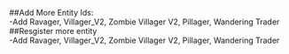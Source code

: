##Add More Entity Ids: <br />
-Add Ravager, Villager_V2, Zombie Villager V2, Pillager, Wandering Trader <br />
##Resgister more entity <br />
-Add Ravager, Villager_V2, Zombie Villager V2, Pillager, Wandering Trader
